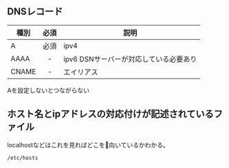 ## DNSレコード
| 種別 | 必須 | 説明 |
|---|:-:|---|
| A | 必須 | ipv4 |
| AAAA | - | ipv6 DSNサーバーが対応している必要あり |
| CNAME | - | エイリアス |

Aを設定しないとつながらない

## ホスト名とipアドレスの対応付けが記述されているファイル
localhostなどはこれを見ればどこを向いているかわかる。

`/etc/hosts`
